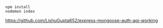 ```
npm install
nodemon index
```

https://github.com/LishuGupta652/express-mongoose-auth-api-working
